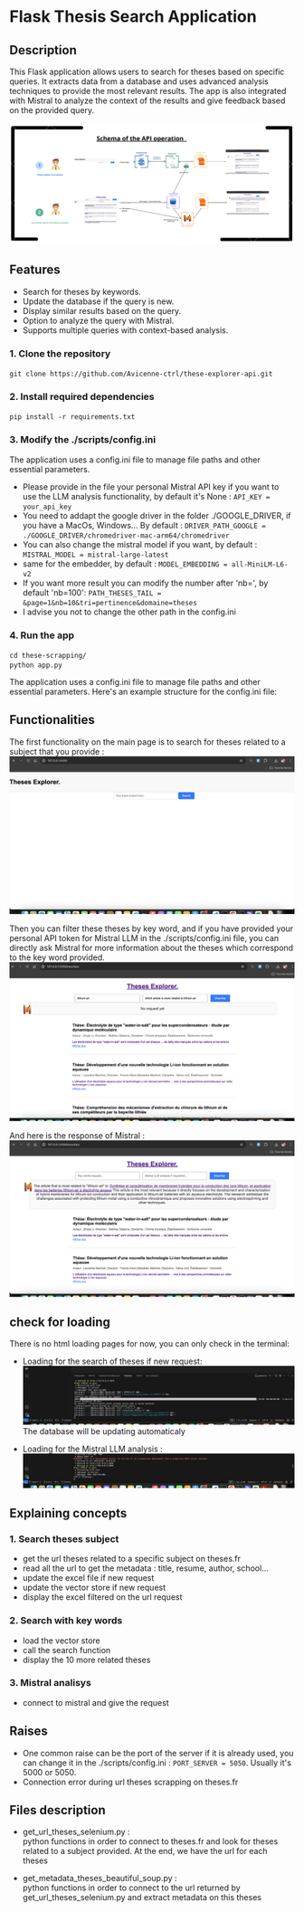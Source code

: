 # Flask Thesis Search Application  

## Description  
This Flask application allows users to search for theses based on specific queries. It extracts data from a database and uses advanced analysis techniques to provide the most relevant results. The app is also integrated with Mistral to analyze the context of the results and give feedback based on the provided query.  

![Project Logo](./assets/shema_api.png) 

## Features  
- Search for theses by keywords.
- Update the database if the query is new.
- Display similar results based on the query.
- Option to analyze the query with Mistral.
- Supports multiple queries with context-based analysis.


### 1. Clone the repository   
`git clone https://github.com/Avicenne-ctrl/these-explorer-api.git`  


### 2. Install required dependencies  
`pip install -r requirements.txt`    


### 3. Modify the ./scripts/config.ini   
The application uses a config.ini file to manage file paths and other essential parameters. 
- Please provide in the file your personal Mistral API key if you want to use the LLM analysis functionality, by default it's None : `API_KEY = your_api_key`
- You need to addapt the google driver in the folder ./GOOGLE_DRIVER, if you have a MacOs, Windows... By default : `DRIVER_PATH_GOOGLE = ./GOOGLE_DRIVER/chromedriver-mac-arm64/chromedriver`  
- You can also change the mistral model if you want, by default : `MISTRAL_MODEL = mistral-large-latest`
- same for the embedder, by default : `MODEL_EMBEDDING = all-MiniLM-L6-v2`
- If you want more result you can modify the number after 'nb=', by default 'nb=100': `PATH_THESES_TAIL = &page=1&nb=10&tri=pertinence&domaine=theses`
- I advise you not to change the other path in the config.ini

### 4. Run the app  
`cd these-scrapping/`  
`python app.py`  

The application uses a config.ini file to manage file paths and other essential parameters. Here's an example structure for the config.ini file:


## Functionalities  
The first functionality on the main page is to search for theses related to a subject that you provide :  
![Project Logo](./assets/first_page.png)  

Then you can filter these theses by key word, and if you have provided your personal API token for Mistral LLM in the ./scripts/config.ini file, you can directly ask Mistral for more information about the theses which correspond to the key word provided.
![Project Logo](./assets/second_page.png)  

And here is the response of Mistral :
![Project Logo](./assets/third_page.png)  

## check for loading  
There is no html loading pages for now, you can only check in the terminal:  
- Loading for the search of theses if new request: 
![Project Logo](./assets/first_loading.png)  
The database will be updating automaticaly

- Loading for the Mistral LLM analysis : 
![Project Logo](./assets/second_loading.png)  


## Explaining concepts  
### 1. Search theses subject
- get the url theses related to a specific subject on theses.fr  
- read all the url to get the metadata : title, resume, author, school...
- update the excel file if new request
- update the vector store if new request
- display the excel filtered on the url request

### 2. Search with key words  
- load the vector store
- call the search function
- display the 10 more related theses

### 3. Mistral analisys
- connect to mistral and give the request


## Raises
- One common raise can be the port of the server if it is already used, you can change it in the ./scripts/config.ini : `PORT_SERVER = 5050`. Usually it's 5000 or 5050.
- Connection error during url theses scrapping on theses.fr

## Files description
- get_url_theses_selenium.py :  
python functions in order to connect to theses.fr and look for theses related to a subject provided. At the end, we have the url for each theses   

- get_metadata_theses_beautiful_soup.py :  
python functions in order to connect to the url returned by get_url_theses_selenium.py and extract metadata on this theses
